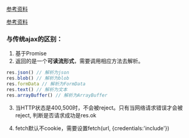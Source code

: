 [参考资料](https://developer.mozilla.org/zh-CN/docs/Web/API/Fetch_API/Using_Fetch)



 [参考资料](https://segmentfault.com/a/1190000003810652)


 

 
 


 ### 与传统ajax的区别：


  1.  基于Promise
  2. 返回的是一个**可读流形式**，需要调用相应方法去解析。

  ```js
res.json() // 解析为json
res.blob() // 解析为blob
res.formData // 解析为FormData
res.text() // 解析为文本
res.arrayBuffer() // 解析为ArrayBuffer

  ```

  3. 当HTTP状态是400,500时，不会被reject。只有当网络请求错误才会被reject,
  判断是否请求成功是res.ok

  4. fetch默认不cookie，需要设置fetch(url, {credentials:'include'})